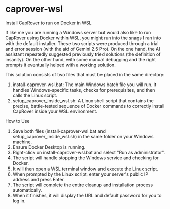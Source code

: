 # caprover-wsl
Install CapRover to run on Docker in WSL

If like me you are running a Windows server but would also like to run CapRover using Docker within WSL, you might run into the snags I ran into with the default installer.
These two scripts were produced through a trial and error session (with the aid of Gemini 2.5 Pro).  On the one hand, the AI assistant repeatedly suggested previously tried
solutions (the definition of insanity).  On the other hand, with some manual debugging and the right prompts it eventually helped with a working solution.

This solution consists of two files that must be placed in the same directory:

1. install-caprover-wsl.bat: The main Windows batch file you will run. It handles Windows-specific tasks, checks for prerequisites, and then calls the Linux script.
2. setup_caprover_inside_wsl.sh: A Linux shell script that contains the precise, battle-tested sequence of Docker commands to correctly install CapRover inside your WSL environment.

How to Use

1. Save both files (install-caprover-wsl.bat and setup_caprover_inside_wsl.sh) in the same folder on your Windows machine.
2. Ensure Docker Desktop is running.
3. Right-click on install-caprover-wsl.bat and select "Run as administrator".
4. The script will handle stopping the Windows service and checking for Docker.
5. It will then open a WSL terminal window and execute the Linux script.
6. When prompted by the Linux script, enter your server's public IP address and press Enter.
7. The script will complete the entire cleanup and installation process automatically.
8. When it finishes, it will display the URL and default password for you to log in.
